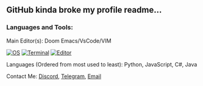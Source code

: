 ## GitHub kinda broke my profile readme...
### Languages and Tools:
Main Editor(s): Doom Emacs/VsCode/VIM

[![OS](https://img.shields.io/badge/Arch-5.11.11-1793d1?style=for-the-badge&logo=arch-linux&logoColor=white)](https://archlinux.org/)
[![Terminal](https://img.shields.io/badge/Kitty-0.19.3-846e5a?style=for-the-badge&logo=windows-terminal&logoColor=white)](https://sw.kovidgoyal.net/kitty/)
[![Editor](https://img.shields.io/badge/Doom%20Emacs-27.2-8f99b6?style=for-the-badge&logo=vim&logoColor=white)](https://github.com/hlissner/doom-emacs)

Languages (Ordered from most used to least): Python, JavaScript, C#, Java

Contact Me: [Discord](Discord), [Telegram](Telegram), [Email](mailto:contact@nush.me)

[Telegram]: https://t.me/Ganoodles
[Discord]: https://discord.bio/p/aden
[youtube]: https://youtube.com/Ganoosh
